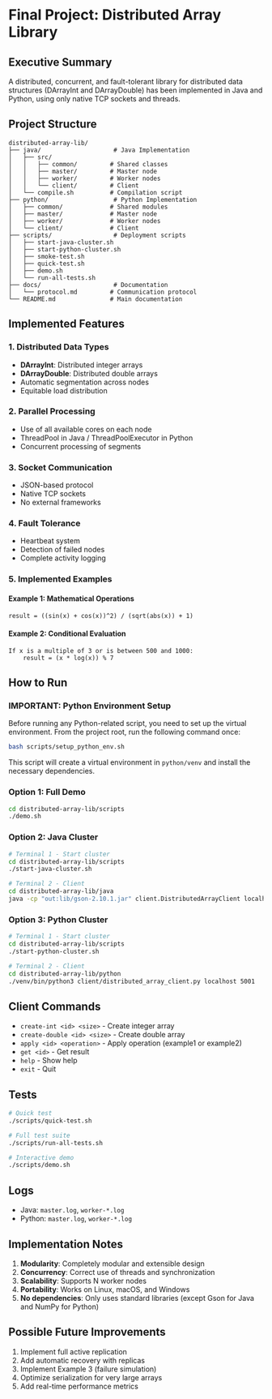 # Final Project: Distributed Array Library

## Executive Summary

A distributed, concurrent, and fault-tolerant library for distributed data structures (DArrayInt and DArrayDouble) has been implemented in Java and Python, using only native TCP sockets and threads.

## Project Structure

```
distributed-array-lib/
├── java/                    # Java Implementation
│   ├── src/
│   │   ├── common/         # Shared classes
│   │   ├── master/         # Master node
│   │   ├── worker/         # Worker nodes
│   │   └── client/         # Client
│   └── compile.sh          # Compilation script
├── python/                  # Python Implementation
│   ├── common/             # Shared modules
│   ├── master/             # Master node
│   ├── worker/             # Worker nodes
│   └── client/             # Client
├── scripts/                 # Deployment scripts
│   ├── start-java-cluster.sh
│   ├── start-python-cluster.sh
│   ├── smoke-test.sh
│   ├── quick-test.sh
│   ├── demo.sh
│   └── run-all-tests.sh
├── docs/                    # Documentation
│   └── protocol.md         # Communication protocol
└── README.md               # Main documentation
```

## Implemented Features

### 1. Distributed Data Types
- **DArrayInt**: Distributed integer arrays
- **DArrayDouble**: Distributed double arrays
- Automatic segmentation across nodes
- Equitable load distribution

### 2. Parallel Processing
- Use of all available cores on each node
- ThreadPool in Java / ThreadPoolExecutor in Python
- Concurrent processing of segments

### 3. Socket Communication
- JSON-based protocol
- Native TCP sockets
- No external frameworks

### 4. Fault Tolerance
- Heartbeat system
- Detection of failed nodes
- Complete activity logging

### 5. Implemented Examples

#### Example 1: Mathematical Operations
```
result = ((sin(x) + cos(x))^2) / (sqrt(abs(x)) + 1)
```

#### Example 2: Conditional Evaluation
```
If x is a multiple of 3 or is between 500 and 1000:
    result = (x * log(x)) % 7
```

## How to Run

### **IMPORTANT**: Python Environment Setup

Before running any Python-related script, you need to set up the virtual environment. From the project root, run the following command once:

```bash
bash scripts/setup_python_env.sh
```

This script will create a virtual environment in `python/venv` and install the necessary dependencies.

### Option 1: Full Demo
```bash
cd distributed-array-lib/scripts
./demo.sh
```

### Option 2: Java Cluster
```bash
# Terminal 1 - Start cluster
cd distributed-array-lib/scripts
./start-java-cluster.sh

# Terminal 2 - Client
cd distributed-array-lib/java
java -cp "out:lib/gson-2.10.1.jar" client.DistributedArrayClient localhost 5000
```

### Option 3: Python Cluster
```bash
# Terminal 1 - Start cluster
cd distributed-array-lib/scripts
./start-python-cluster.sh

# Terminal 2 - Client
cd distributed-array-lib/python
./venv/bin/python3 client/distributed_array_client.py localhost 5001
```

## Client Commands

- `create-int <id> <size>` - Create integer array
- `create-double <id> <size>` - Create double array
- `apply <id> <operation>` - Apply operation (example1 or example2)
- `get <id>` - Get result
- `help` - Show help
- `exit` - Quit

## Tests

```bash
# Quick test
./scripts/quick-test.sh

# Full test suite
./scripts/run-all-tests.sh

# Interactive demo
./scripts/demo.sh
```

## Logs

- Java: `master.log`, `worker-*.log`
- Python: `master.log`, `worker-*.log`

## Implementation Notes

1.  **Modularity**: Completely modular and extensible design
2.  **Concurrency**: Correct use of threads and synchronization
3.  **Scalability**: Supports N worker nodes
4.  **Portability**: Works on Linux, macOS, and Windows
5.  **No dependencies**: Only uses standard libraries (except Gson for Java and NumPy for Python)

## Possible Future Improvements

1.  Implement full active replication
2.  Add automatic recovery with replicas
3.  Implement Example 3 (failure simulation)
4.  Optimize serialization for very large arrays
5.  Add real-time performance metrics 